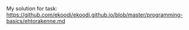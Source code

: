 My solution for task: https://github.com/ekoodi/ekoodi.github.io/blob/master/programming-basics/ehtorakenne.md
